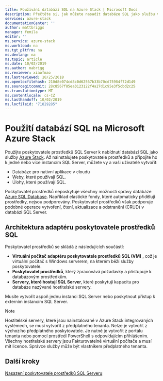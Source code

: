 ```yaml
---
title: Používání databází SQL na Azure Stack | Microsoft Docs
description: Přečtěte si, jak můžete nasadit databáze SQL jako službu v Azure Stack a rychlé kroky pro nasazení SQL Serverho adaptéru poskytovatele prostředků.
services: azure-stack
documentationCenter: ''
author: mattbriggs
manager: femila
editor: ''
ms.service: azure-stack
ms.workload: na
ms.tgt_pltfrm: na
ms.devlang: na
ms.topic: article
ms.date: 10/02/2019
ms.author: mabrigg
ms.reviewer: xiaofmao
ms.lastreviewed: 10/25/2018
ms.openlocfilehash: 210d8e074cd8c0d62567b33b70cd75984f72d149
ms.sourcegitcommit: 28c8567f85ea3123122f4a27d1c95e3f5cbd2c25
ms.translationtype: MT
ms.contentlocale: cs-CZ
ms.lasthandoff: 10/02/2019
ms.locfileid: "71829285"
---
```

# <a name="use-sql-databases-on-microsoft-azure-stack"></a>Použití databází SQL na Microsoft Azure Stack

Použijte poskytovatele prostředků SQL Server k nabídnutí databází SQL jako služby [Azure Stack](azure-stack-overview.md). Až nainstalujete poskytovatele prostředků a připojíte ho k jedné nebo více instancím SQL Server, můžete vy a vaši uživatelé vytvořit:

- Databáze pro nativní aplikace v cloudu
- Weby, které používají SQL.
- Úlohy, které používají SQL.

Poskytovatel prostředků neposkytuje všechny možnosti správy databáze [Azure SQL Database](https://azure.microsoft.com/services/sql-database/). Například elastické fondy, které automaticky přidělují prostředky, nejsou podporovány. Poskytovatel prostředků však podporuje podobné operace vytvoření, čtení, aktualizace a odstranění (CRUD) v databázi SQL Server. 

## <a name="sql-resource-provider-adapter-architecture"></a>Architektura adaptéru poskytovatele prostředků SQL

Poskytovatel prostředků se skládá z následujících součástí:

- **Virtuální počítač adaptéru poskytovatele prostředků SQL (VM)** , což je virtuální počítač s Windows serverem, na kterém běží služby poskytovatele.
- **Poskytovatel prostředků**, který zpracovává požadavky a přistupuje k databázovým prostředkům.
- **Servery, které hostují SQL Server**, které poskytují kapacitu pro databáze nazývané hostitelské servery.

Musíte vytvořit aspoň jednu instanci SQL Server nebo poskytnout přístup k externím instancím SQL Server.

> [!NOTE]
> Hostitelské servery, které jsou nainstalované v Azure Stack integrovaných systémech, se musí vytvořit z předplatného tenanta. Nelze je vytvořit z výchozího předplatného poskytovatele. Je nutné je vytvořit z portálu tenanta nebo pomocí prostředí PowerShell s odpovídajícím přihlášením. Všechny hostitelské servery jsou Fakturovatelné virtuální počítače a musí mít licence. Správce služby může být vlastníkem předplatného tenanta.

## <a name="next-steps"></a>Další kroky

[Nasazení poskytovatele prostředků SQL Serveru](azure-stack-sql-resource-provider-deploy.md)
